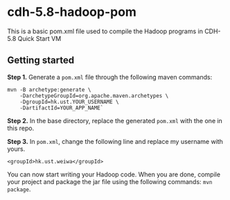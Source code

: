 # cdh-5.8-hadoop-pom

This is a basic pom.xml file used to compile the Hadoop programs in CDH-5.8 Quick Start VM

## Getting started

**Step 1.** Generate a `pom.xml` file through the following maven commands:

    mvn -B archetype:generate \
        -DarchetypeGroupId=org.apache.maven.archetypes \
        -DgroupId=hk.ust.YOUR_USERNAME \
        -DartifactId=YOUR_APP_NAME`
  
**Step 2.** In the base directory, replace the generated `pom.xml` with the one in this repo.

**Step 3.** In `pom.xml`, change the following line and replace my username with yours.

    <groupId>hk.ust.weiwa</groupId>
    
You can now start writing your Hadoop code. When you are done, compile your project and package the jar file using the following commands: `mvn package`.
